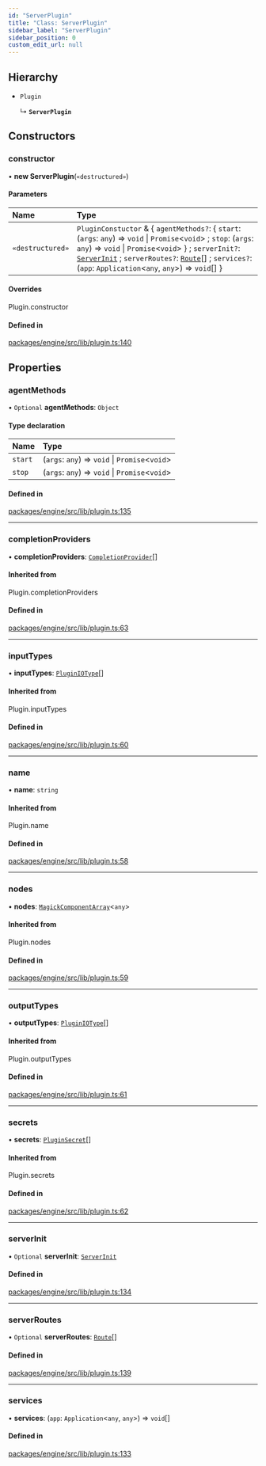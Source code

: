 ```yaml
---
id: "ServerPlugin"
title: "Class: ServerPlugin"
sidebar_label: "ServerPlugin"
sidebar_position: 0
custom_edit_url: null
---
```


## Hierarchy

- `Plugin`

  ↳ **`ServerPlugin`**

## Constructors

### constructor

• **new ServerPlugin**(`«destructured»`)

#### Parameters

| Name | Type |
| :------ | :------ |
| `«destructured»` | `PluginConstuctor` & { `agentMethods?`: { `start`: (`args`: `any`) => `void` \| `Promise`<`void`\> ; `stop`: (`args`: `any`) => `void` \| `Promise`<`void`\>  } ; `serverInit?`: [`ServerInit`](../#serverinit) ; `serverRoutes?`: [`Route`](../#route)[] ; `services?`: (`app`: `Application`<`any`, `any`\>) => `void`[]  } |

#### Overrides

Plugin.constructor

#### Defined in

[packages/engine/src/lib/plugin.ts:140](https://github.com/Oneirocom/MagickML/blob/7e703a94/packages/engine/src/lib/plugin.ts#L140)

## Properties

### agentMethods

• `Optional` **agentMethods**: `Object`

#### Type declaration

| Name | Type |
| :------ | :------ |
| `start` | (`args`: `any`) => `void` \| `Promise`<`void`\> |
| `stop` | (`args`: `any`) => `void` \| `Promise`<`void`\> |

#### Defined in

[packages/engine/src/lib/plugin.ts:135](https://github.com/Oneirocom/MagickML/blob/7e703a94/packages/engine/src/lib/plugin.ts#L135)

___

### completionProviders

• **completionProviders**: [`CompletionProvider`](../#completionprovider)[]

#### Inherited from

Plugin.completionProviders

#### Defined in

[packages/engine/src/lib/plugin.ts:63](https://github.com/Oneirocom/MagickML/blob/7e703a94/packages/engine/src/lib/plugin.ts#L63)

___

### inputTypes

• **inputTypes**: [`PluginIOType`](../#pluginiotype)[]

#### Inherited from

Plugin.inputTypes

#### Defined in

[packages/engine/src/lib/plugin.ts:60](https://github.com/Oneirocom/MagickML/blob/7e703a94/packages/engine/src/lib/plugin.ts#L60)

___

### name

• **name**: `string`

#### Inherited from

Plugin.name

#### Defined in

[packages/engine/src/lib/plugin.ts:58](https://github.com/Oneirocom/MagickML/blob/7e703a94/packages/engine/src/lib/plugin.ts#L58)

___

### nodes

• **nodes**: [`MagickComponentArray`](../#magickcomponentarray)<`any`\>

#### Inherited from

Plugin.nodes

#### Defined in

[packages/engine/src/lib/plugin.ts:59](https://github.com/Oneirocom/MagickML/blob/7e703a94/packages/engine/src/lib/plugin.ts#L59)

___

### outputTypes

• **outputTypes**: [`PluginIOType`](../#pluginiotype)[]

#### Inherited from

Plugin.outputTypes

#### Defined in

[packages/engine/src/lib/plugin.ts:61](https://github.com/Oneirocom/MagickML/blob/7e703a94/packages/engine/src/lib/plugin.ts#L61)

___

### secrets

• **secrets**: [`PluginSecret`](../#pluginsecret)[]

#### Inherited from

Plugin.secrets

#### Defined in

[packages/engine/src/lib/plugin.ts:62](https://github.com/Oneirocom/MagickML/blob/7e703a94/packages/engine/src/lib/plugin.ts#L62)

___

### serverInit

• `Optional` **serverInit**: [`ServerInit`](../#serverinit)

#### Defined in

[packages/engine/src/lib/plugin.ts:134](https://github.com/Oneirocom/MagickML/blob/7e703a94/packages/engine/src/lib/plugin.ts#L134)

___

### serverRoutes

• `Optional` **serverRoutes**: [`Route`](../#route)[]

#### Defined in

[packages/engine/src/lib/plugin.ts:139](https://github.com/Oneirocom/MagickML/blob/7e703a94/packages/engine/src/lib/plugin.ts#L139)

___

### services

• **services**: (`app`: `Application`<`any`, `any`\>) => `void`[]

#### Defined in

[packages/engine/src/lib/plugin.ts:133](https://github.com/Oneirocom/MagickML/blob/7e703a94/packages/engine/src/lib/plugin.ts#L133)
